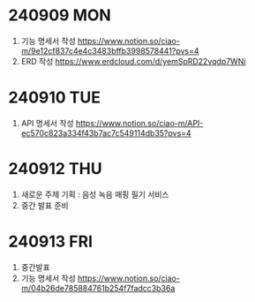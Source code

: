# 240909 MON
1. 기능 명세서 작성
https://www.notion.so/ciao-m/9e12cf837c4e4c3483bffb3998578441?pvs=4
2. ERD 작성
https://www.erdcloud.com/d/yemSpRD22vqdp7WNi

# 240910 TUE
1. API 명세서 작성
https://www.notion.so/ciao-m/API-ec570c823a334f43b7ac7c549114db35?pvs=4

# 240912 THU
1. 새로운 주제 기획
: 음성 녹음 매핑 필기 서비스
2. 중간 발표 준비

# 240913 FRI
1. 중간발표
2. 기능 명세서 작성
https://www.notion.so/ciao-m/04b26de785884761b254f7fadcc3b36a